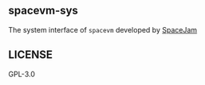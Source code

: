 ## spacevm-sys

The system interface of `spacevm` developed by [SpaceJam](https://spacejam.app)

## LICENSE

GPL-3.0
